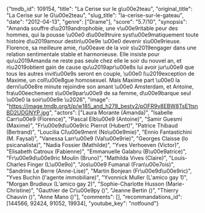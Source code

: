 {"tmdb_id": 109154, "title": "La Cerise sur le g\u00e2teau", "original_title": "La Cerise sur le G\u00e2teau", "slug_title": "la-cerise-sur-le-gateau", "date": "2012-04-13", "genre": ["Drame"], "score": "5.7/10", "synopsis": "Amanda souffre d\u2019androphobie, une v\u00e9ritable peur des hommes, qui la pousse \u00e0 d\u00e9truire syst\u00e9matiquement toute histoire d\u2019amour destin\u00e9e \u00e0 devenir s\u00e9rieuse. Florence, sa meilleure amie, r\u00eave de la voir s\u2019engager dans une relation sentimentale stable et harmonieuse. Elle insiste pour qu\u2019Amanda ne reste pas seule chez elle le soir du nouvel an, et n\u2019obtient gain de cause qu\u2019apr\u00e8s lui avoir jur\u00e9 que tous les autres invit\u00e9s seront en couple, \u00e0 l\u2019exception de Maxime, un coll\u00e8gue homosexuel. Mais Maxime part \u00e0 la derni\u00e8re minute rejoindre son amant \u00e0 Amsterdam, et Antoine, fra\u00eechement s\u00e9par\u00e9 de sa femme, d\u00e9barque seul \u00e0 la soir\u00e9e \u2026", "image": "https://image.tmdb.org/t/p/w185_and_h278_bestv2/pOFR9v8EBW8TsE1tsnBD2UDGNYP.jpg", "actors": ["Laura Morante (Amanda)", "Isabelle Carr\u00e9 (Florence)", "Pascal Elb\u00e9 (Antoine)", "Samir Guesmi (Maxime)", "Fr\u00e9d\u00e9ric Pierrot (Hubert)", "Patrice Thibaud (Bertrand)", "Loucilia Cl\u00e9ment (No\u00e9mie)", "Ennio Fantastichini (M. Faysal)", "Vanessa Larr\u00e9 (Val\u00e9rie)", "Georges Claisse (lo psicanalista)", "Nadia Fossier (Mathilde)", "Yves Verhoeven (Victor)", "Elisabeth Catroux (Fabienne)", "Emmanuelle Galabru (B\u00e9atrice)", "Fr\u00e9d\u00e9ric Moulin (Bruno)", "Mathilda Vives (Claire)", "Louis-Charles Finger (L\u00e9o)", "Jos\u00e9 Fumanal (Fran\u00e7ois)", "Sandrine Le Berre (Anne-Lise)", "Martin Bonjean (Fr\u00e9d\u00e9ric)", "Yves Buchin (l'agente immobiliare)", "Yvonnick Muller (L'amico gay 1)", "Morgan Brudieux (L'amico gay 2)", "Sophie-Charlotte Husson (Marie-Christine)", "Gauthier de Cr\u00e9py ()", "Jeanne Bertin ()", "Thierry Chauvin ()", "Anne Mano ()"], "comments": [], "recommandations_id": [144566, 92424, 91052, 19934], "youtube_key": "notfound"}